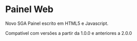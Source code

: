 Painel Web
==========

Novo SGA Painel escrito em HTML5 e Javascript.

Compatível com versões a partir da 1.0.0 e anteriores a 2.0.0
